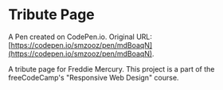 # Tribute Page

A Pen created on CodePen.io. Original URL: [https://codepen.io/smzooz/pen/mdBoaqN](https://codepen.io/smzooz/pen/mdBoaqN).

A tribute page for Freddie Mercury.  This project is a part of the freeCodeCamp's "Responsive Web Design" course.
